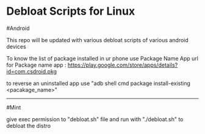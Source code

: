 # Debloat Scripts for Linux 

#Android

This repo will be updated with various debloat scripts of various android devices

To know the list of package installed in ur phone use Package Name App
url for Package name app : https://play.google.com/store/apps/details?id=com.csdroid.pkg

to reverse an uninstalled app use 
"adb shell cmd package install-existing <pacakage_name>"

-------------------------------------------------------------------------------------------------------------------------------------------------
#Mint

give exec permission to "debloat.sh" file and run with "./debloat.sh" to debloat the distro 
